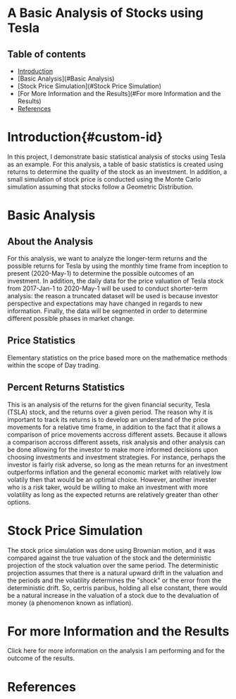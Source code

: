 # A Basic Analysis of Stocks using Tesla

## Table of contents
* [Introduction](#Introduction)
* [Basic Analysis](#Basic Analysis)
* [Stock Price Simulation](#Stock Price Simulation)
* [For More Information and the Results](#For more Information and the Results)
* [References](#References)

# Introduction{#custom-id}
In this project, I demonstrate basic statistical analysis of stocks using Tesla as an example. For this analysis, a table of basic statistics is created using returns to determine the quality of the stock as an investment. In addition, a small simulation of stock price is conducted using the Monte Carlo simulation assuming that stocks follow a Geometric Distribution.

# Basic Analysis 

## About the Analysis 
For this analysis, we want to analyze the longer-term returns and the possible returns for Tesla by using the monthly time frame from inception to present (2020-May-1) to determine the possible outcomes of an investment. In addition, the daily data for the price valuation of Tesla stock from 2017-Jan-1 to 2020-May-1 will be used to conduct shorter-term analysis: the reason a truncated dataset will be used is because investor perspective and expectations may have changed in regards to new information. Finally, the data will be segmented in order to determine different possible phases in market change. 

## Price Statistics
Elementary statistics on the price based more on the mathematice methods within the scope of Day trading. 


## Percent Returns Statistics
This is an analysis of the returns for the given financial security, Tesla (TSLA) stock, and the returns over a given period. The reason why it is important to track its returns is to develop an understand of the price movements for a relative time frame, in addition to the fact that it allows a comparison of price movements accross different assets. Because it allows a comparison accross different assets, risk analysis and other analysis can be done allowing for the investor to make more informed decisions upon choosing investments and investment strategies. For instance, perhaps the investor is fairly risk adverse, so long as the mean returns for an investment outperforms inflation and the general economic market with relatively low volatily then that would be an optimal choice. However, another invester who is a risk taker, would be willing to make an investment with more volatility as long as the expected returns are relatively greater than other options. 


# Stock Price Simulation
The stock price simulation was done using Brownian motion, and it was compared against the true valuation of the stock and the deterministic projection of the stock valuation over the same period. The deterministic projection assumes that there is a natural upward drift in the valuation and the periods and the volatility determines the "shock" or the error from the deterministic drift. So, certris paribus, holding all else constant, there would be a natural increase in the valuation of a stock due to the devaluation of money (a phenomenon known as inflation).

# For more Information and the Results
Click here for more information on the analysis I am performing and for the outcome of the results.

# References




